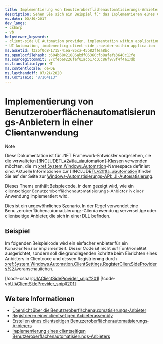 ```yaml
---
title: Implementierung von Benutzeroberflächenautomatisierungs-Anbietern in einer Clientanwendung
description: Sehen Sie sich ein Beispiel für das Implementieren eines Client seitigen Benutzeroberflächenautomatisierungs-Anbieters in einer Anwendung an. Beachten Sie, dass dies ein ungewöhnliches Szenario ist.
ms.date: 03/30/2017
dev_langs:
- csharp
- vb
helpviewer_keywords:
- client-side UI Automation provider, implementation within applications
- UI Automation, implementing client-side provider within application
ms.assetid: f325f0d8-1715-41ea-85ca-45b82ffea8bc
ms.openlocfilehash: c604b68021886abdf06360bfb8afefe3640c12fe
ms.sourcegitcommit: 87cfeb69226fef01acb17c56c86f978f4f4a13db
ms.translationtype: MT
ms.contentlocale: de-DE
ms.lasthandoff: 07/24/2020
ms.locfileid: "87164113"
---
```

# <a name="implement-ui-automation-providers-in-a-client-application"></a>Implementierung von Benutzeroberflächenautomatisierungs-Anbietern in einer Clientanwendung
> [!NOTE]
> Diese Dokumentation ist für .NET Framework-Entwickler vorgesehen, die die verwalteten [!INCLUDE[TLA2#tla_uiautomation](../../../includes/tla2sharptla-uiautomation-md.md)]-Klassen verwenden möchten, die im <xref:System.Windows.Automation>-Namespace definiert sind. Aktuelle Informationen zur [!INCLUDE[TLA2#tla_uiautomation](../../../includes/tla2sharptla-uiautomation-md.md)]finden Sie auf der Seite zur [Windows-Automatisierungs-API: UI-Automatisierung](/windows/win32/winauto/entry-uiauto-win32).  
  
 Dieses Thema enthält Beispielcode, in dem gezeigt wird, wie ein clientseitiger Benutzeroberflächenautomatisierungs-Anbieter in einer Anwendung implementiert wird.  
  
 Dies ist ein ungewöhnliches Szenario. In der Regel verwendet eine Benutzeroberflächenautomatisierungs-Clientanwendung serverseitige oder clientseitige Anbieter, die sich in einer DLL befinden.  
  
## <a name="example"></a>Beispiel  
 Im folgenden Beispielcode wird ein einfacher Anbieter für ein Konsolenfenster implementiert. Dieser Code ist nicht auf Funktionalität ausgerichtet, sondern soll die grundlegenden Schritte beim Einrichten eines Anbieters in Clientcode und dessen Registrierung durch <xref:System.Windows.Automation.ClientSettings.RegisterClientSideProviders%2A>veranschaulichen.  
  
 [!code-csharp[UIAClientSideProvider_snip#201](../../../samples/snippets/csharp/VS_Snippets_Wpf/UIAClientSideProvider_snip/CSharp/ClientImplementationProgram.cs#201)]
 [!code-vb[UIAClientSideProvider_snip#201](../../../samples/snippets/visualbasic/VS_Snippets_Wpf/UIAClientSideProvider_snip/visualbasic/clientimplementationprogram.vb#201)]  
  
## <a name="see-also"></a>Weitere Informationen

- [Übersicht über die Benutzeroberflächenautomatisierungs-Anbieter](ui-automation-providers-overview.md)
- [Registrieren einer clientseitigen Anbieterassembly](register-a-client-side-provider-assembly.md)
- [Erstellen eines clientseitigen Benutzeroberflächenautomatisierungs-Anbieters](create-a-client-side-ui-automation-provider.md)
- [Implementierung eines clientseitigen Benutzeroberflächenautomatisierungs-Anbieters](client-side-ui-automation-provider-implementation.md)

